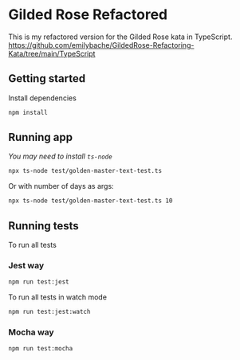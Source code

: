 # Gilded Rose Refactored

This is my refactored version for the Gilded Rose kata in TypeScript.
https://github.com/emilybache/GildedRose-Refactoring-Kata/tree/main/TypeScript

## Getting started

Install dependencies

```sh
npm install
```

## Running app
_You may need to install `ts-node`_

```sh
npx ts-node test/golden-master-text-test.ts
```

Or with number of days as args:
```sh
npx ts-node test/golden-master-text-test.ts 10
```

## Running tests

To run all tests

### Jest way

```sh
npm run test:jest
```

To run all tests in watch mode

```sh
npm run test:jest:watch
```

### Mocha way

```sh
npm run test:mocha
```
